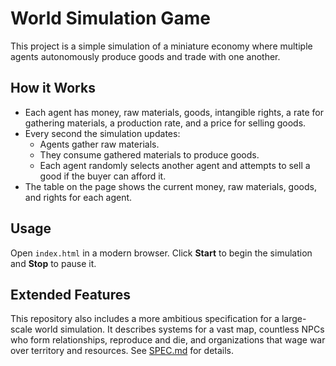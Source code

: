 # World Simulation Game

This project is a simple simulation of a miniature economy where multiple agents autonomously produce goods and trade with one another.

## How it Works

- Each agent has money, raw materials, goods, intangible rights, a rate for gathering materials, a production rate, and a price for selling goods.
- Every second the simulation updates:
  - Agents gather raw materials.
  - They consume gathered materials to produce goods.
  - Each agent randomly selects another agent and attempts to sell a good if the buyer can afford it.
- The table on the page shows the current money, raw materials, goods, and rights for each agent.

## Usage

Open `index.html` in a modern browser. Click **Start** to begin the simulation and **Stop** to pause it.

## Extended Features

This repository also includes a more ambitious specification for a large-scale world simulation. It describes systems for a vast map, countless NPCs who form relationships, reproduce and die, and organizations that wage war over territory and resources. See [SPEC.md](SPEC.md) for details.
